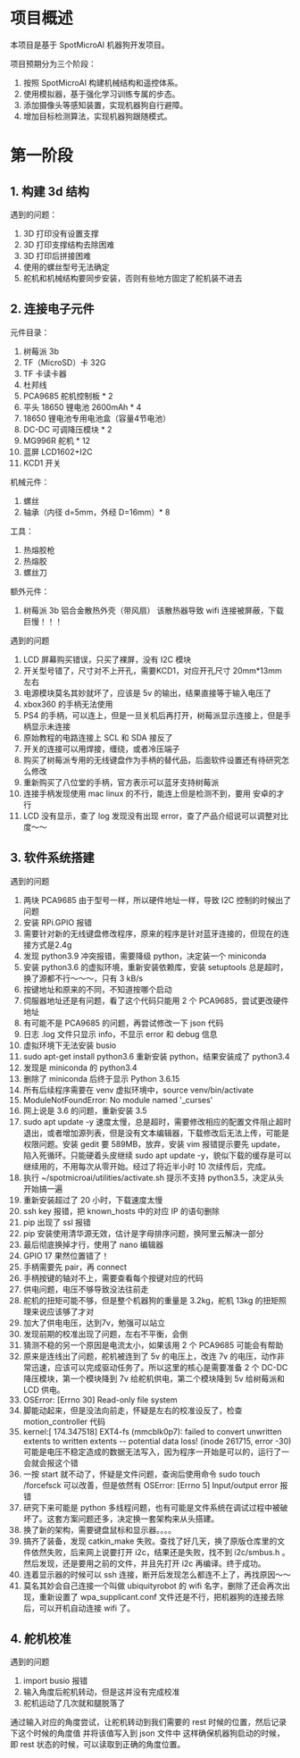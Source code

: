 # 项目概述

本项目是基于 SpotMicroAI 机器狗开发项目。

项目预期分为三个阶段：

1. 按照 SpotMicroAI 构建机械结构和遥控体系。
2. 使用模拟器，基于强化学习训练专属的步态。
3. 添加摄像头等感知装置，实现机器狗自行避障。
4. 增加目标检测算法，实现机器狗跟随模式。

# 第一阶段

## 1. 构建 3d 结构

遇到的问题：

1. 3D 打印没有设置支撑
2. 3D 打印支撑结构去除困难
3. 3D 打印后拼接困难
4. 使用的螺丝型号无法确定
6. 舵机和机械结构要同步安装，否则有些地方固定了舵机装不进去

## 2. 连接电子元件

元件目录：

1. 树莓派 3b
2. TF（MicroSD）卡 32G
3. TF 卡读卡器
4. 杜邦线
5. PCA9685 舵机控制板 * 2
6. 平头 18650 锂电池 2600mAh * 4
7. 18650 锂电池专用电池盒（容量4节电池）
8. DC-DC 可调降压模块 * 2
9. MG996R 舵机 * 12
10. 蓝屏 LCD1602+I2C
11. KCD1 开关

机械元件：

1. 螺丝
2. 轴承（内径 d=5mm，外经 D=16mm）* 8

工具：

1. 热熔胶枪
2. 热熔胶
3. 螺丝刀

额外元件：

1. 树莓派 3b 铝合金散热外壳（带风扇）
该散热器导致 wifi 连接被屏蔽，下载巨慢！！！


遇到的问题

1. LCD 屏幕购买错误，只买了裸屏，没有 I2C 模块
2. 开关型号错了，尺寸对不上开孔，需要KCD1，对应开孔尺寸 20mm*13mm 左右
3. 电源模块莫名其妙就坏了，应该是 5v 的输出，结果直接等于输入电压了
4. xbox360 的手柄无法使用
5. PS4 的手柄，可以连上，但是一旦关机后再打开，树莓派显示连接上，但是手柄显示未连接
6. 原始教程的电路连接上 SCL 和 SDA 接反了
7. 开关的连接可以用焊接，缠绕，或者冷压端子
8. 购买了树莓派专用的无线键盘作为手柄的替代品，后面软件设置还有待研究怎么修改
9. 重新购买了八位堂的手柄，官方表示可以蓝牙支持树莓派
10. 连接手柄发现使用 mac linux 的不行，能连上但是检测不到，要用 安卓的才行
11. LCD 没有显示，查了 log 发现没有出现 error，查了产品介绍说可以调整对比度～～



## 3. 软件系统搭建

遇到的问题

1. 两块 PCA9685 由于型号一样，所以硬件地址一样，导致 I2C 控制的时候出了问题
2. 安装 RPi.GPIO 报错
3. 需要针对新的无线键盘修改程序，原来的程序是针对蓝牙连接的，但现在的连接方式是2.4g
4. 发现 python3.9 冲突报错，需要降级 python，决定装一个 miniconda
5. 安装 python3.6 的虚拟环境，重新安装依赖库，安装 setuptools 总是超时，换了源都不行～～～，只有 3 kB/s
6. 按键地址和原来的不同，不知道按哪个启动
7. 伺服器地址还是有问题，看了这个代码只能用 2 个 PCA9685，尝试更改硬件地址
8. 有可能不是 PCA9685 的问题，再尝试修改一下 json 代码
9. 日志 .log 文件只显示 info，不显示 error 和 debug 信息
10. 虚拟环境下无法安装 busio
11. sudo apt-get install python3.6 重新安装 python，结果安装成了 python3.4
12. 发现是 miniconda 的 python3.4
12. 删除了 miniconda 后终于显示 Python 3.6.15
14. 所有后续程序需要在 venv 虚拟环境中，source venv/bin/activate
15. ModuleNotFoundError: No module named '_curses'
16. 网上说是 3.6 的问题，重新安装 3.5
17. sudo apt update -y 速度太慢，总是超时，需要修改相应的配置文件阻止超时退出，或者增加源列表，但是没有文本编辑器，下载修改后无法上传，可能是权限问题。安装 gedit 要 589MB，放弃，安装 vim 报错提示要先 update，陷入死循环。只能硬着头皮继续 sudo apt update -y，貌似下载的缓存是可以继续用的，不用每次从零开始。经过了将近半小时 10 次续传后，完成。
18. 执行 ~/spotmicroai/utilities/activate.sh 提示不支持 python3.5，决定从头开始搞一遍
19. 重新安装超过了 20 小时，下载速度太慢
20. ssh key 报错，把 known_hosts 中的对应 IP 的语句删除
21. pip 出现了 ssl 报错
22. pip 安装使用清华源无效，估计是字母排序问题，换阿里云解决一部分
23. 最后彻底换掉才行，使用了 nano 编辑器
24. GPIO 17 果然位置错了！
25. 手柄需要先 pair，再 connect
26. 手柄按键的轴对不上，需要查看每个按键对应的代码
27. 供电问题，电压不够导致没法往前走
28. 舵机的扭矩可能不够，但是整个机器狗的重量是 3.2kg，舵机 13kg 的扭矩照理来说应该够了才对
29. 加大了供电电压，达到7v，勉强可以站立
30. 发现前期的校准出现了问题，左右不平衡，会倒
31. 猜测不稳的另一个原因是电流太小，如果该用 2 个 PCA9685 可能会有帮助
32. 原来是连线出了问题，舵机被连到了 5v 的电压上，改连 7v 的电压，动作非常迅速，应该可以完成驱动任务了。所以这里的核心是需要准备 2 个 DC-DC 降压模块，第一个模块降到 7v 给舵机供电，第二个模块降到 5v 给树莓派和 LCD 供电。
33. OSError: [Errno 30] Read-only file system 
34. 脚能动起来，但是没法向前走，怀疑是左右的校准设反了，检查 motion_controller 代码
35.  kernel:[  174.347518] EXT4-fs (mmcblk0p7): failed to convert unwritten extents to written extents -- potential data loss!  (inode 261715, error -30) 可能是电压不稳定造成的数据无法写入，因为程序一开始是可以的，运行了一会就会报这个错
36. 一按 start 就不动了，怀疑是文件问题，查询后使用命令 sudo touch /forcefsck 可以改善，但是依然有 OSError: [Errno 5] Input/output error 报错
37. 研究下来可能是 python 多线程问题，也有可能是文件系统在调试过程中被破坏了。这套方案问题还多，决定换一套架构来从头搭建。
38. 换了新的架构，需要键盘鼠标和显示器。。。。
39. 搞齐了装备，发现 catkin_make 失败。查找了好几天，换了原版仓库里的文件依然失败，后来网上说要打开 i2c，结果还是失败，找不到 i2c/smbus.h 。然后发现，还是要用之前的文件，并且先打开 i2c 再编译。终于成功。
40. 连着显示器的时候可以 ssh 连接，断开后发现怎么都连不上了，再找原因～～
41. 莫名其妙会自己连接一个叫做 ubiquityrobot 的 wifi 名字，删除了还会再次出现，重新设置了 wpa_supplicant.conf 文件还是不行，把机器狗的连接去除后，可以开机自动连接 wifi 了。

## 4. 舵机校准

遇到的问题

1. import busio 报错
2. 输入角度后舵机转动，但是这并没有完成校准
3. 舵机运动了几次就和腿脱落了

通过输入对应的角度尝试，让舵机转动到我们需要的 rest 时候的位置，然后记录下这个时候的角度值
并将该值写入到 json 文件中
这样确保机器狗启动的时候，即 rest 状态的时候，可以读取到正确的角度位置。